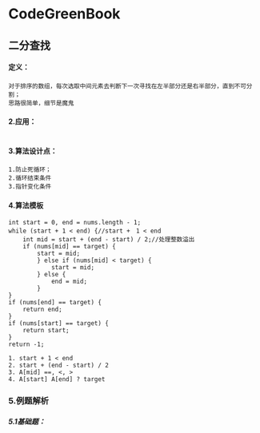 # CodeGreenBook

## 二分查找

#### 定义：

```
对于排序的数组，每次选取中间元素去判断下一次寻找在左半部分还是右半部分，直到不可分割；
思路很简单，细节是魔鬼
```

#### 2.应用：

```

```

#### 3.算法设计点：

```
1.防止死循环；
2.循环结束条件
3.指针变化条件
```

#### 4.算法模板

```
int start = 0, end = nums.length - 1;
while (start + 1 < end) {//start +　1 < end 
	int mid = start + (end - start) / 2;//处理整数溢出
	if (nums[mid] == target) {
		start = mid;
		} else if (nums[mid] < target) {
			start = mid;
		} else {
			end = mid;
		}
}
if (nums[end] == target) {
	return end;
}
if (nums[start] == target) {
	return start;
}
return -1;

1. start + 1 < end
2. start + (end - start) / 2
3. A[mid] ==, <, >
4. A[start] A[end] ? target
```

### 5.例题解析


##### 5.1基础题：











